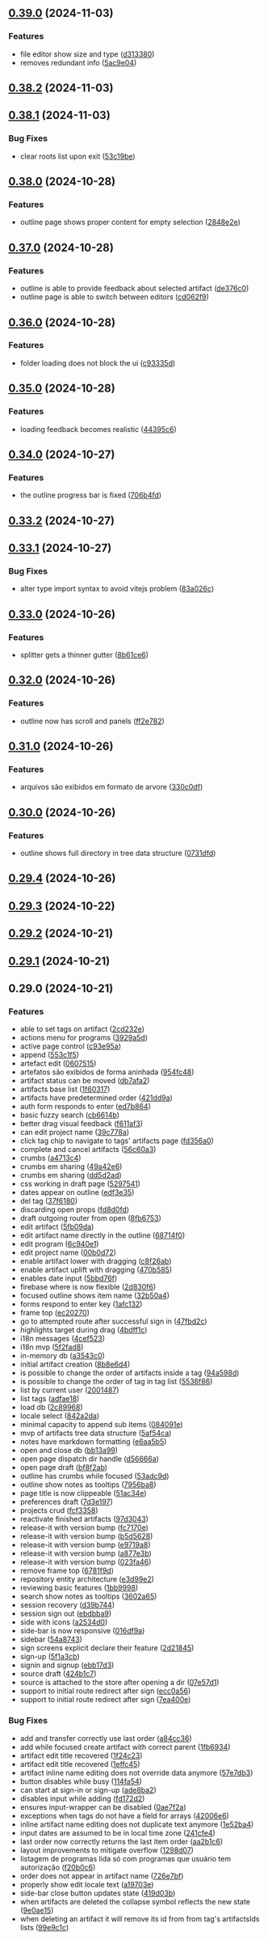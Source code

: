 

## [0.39.0](https://github.com/joaomelo/calystone/compare/v0.38.2...v0.39.0) (2024-11-03)


### Features

* file editor show size and type ([d313380](https://github.com/joaomelo/calystone/commit/d313380c21aa5ae3b5bb82521a4279bf73671a0d))
* removes redundant info ([5ac9e04](https://github.com/joaomelo/calystone/commit/5ac9e04e953fca5a668eb932eb52fe23a045d479))

## [0.38.2](https://github.com/joaomelo/calystone/compare/v0.38.1...v0.38.2) (2024-11-03)

## [0.38.1](https://github.com/joaomelo/calystone/compare/v0.38.0...v0.38.1) (2024-11-03)


### Bug Fixes

* clear roots list upon exit ([53c19be](https://github.com/joaomelo/calystone/commit/53c19be2a7ba77cd42f9cc4a93543cc6da7967fa))

## [0.38.0](https://github.com/joaomelo/calystone/compare/v0.37.0...v0.38.0) (2024-10-28)


### Features

* outline page shows proper content for empty selection ([2848e2e](https://github.com/joaomelo/calystone/commit/2848e2e9dab73b2561ae0b7c725dd8c81e8258cd))

## [0.37.0](https://github.com/joaomelo/calystone/compare/v0.36.0...v0.37.0) (2024-10-28)


### Features

* outline is able to provide feedback about selected artifact ([de376c0](https://github.com/joaomelo/calystone/commit/de376c0c92103402a8589ad57289837d321d3695))
* outline page is able to switch between editors ([cd062f9](https://github.com/joaomelo/calystone/commit/cd062f975ec237692bd4263493a43370d628e95a))

## [0.36.0](https://github.com/joaomelo/calystone/compare/v0.35.0...v0.36.0) (2024-10-28)


### Features

* folder loading does not block the ui ([c93335d](https://github.com/joaomelo/calystone/commit/c93335daf231dc05749aedc248db14ff2954d91f))

## [0.35.0](https://github.com/joaomelo/calystone/compare/v0.34.0...v0.35.0) (2024-10-28)


### Features

* loading feedback becomes realistic ([44395c6](https://github.com/joaomelo/calystone/commit/44395c68259f7b8760b71acbd5e0bbe9092a8765))

## [0.34.0](https://github.com/joaomelo/calystone/compare/v0.33.2...v0.34.0) (2024-10-27)


### Features

* the outline progress bar is fixed ([706b4fd](https://github.com/joaomelo/calystone/commit/706b4fd1377ceae33ebea8a4b62a0a4d27595415))

## [0.33.2](https://github.com/joaomelo/calystone/compare/v0.33.1...v0.33.2) (2024-10-27)

## [0.33.1](https://github.com/joaomelo/calystone/compare/v0.33.0...v0.33.1) (2024-10-27)


### Bug Fixes

* alter type import syntax to avoid vitejs problem ([83a026c](https://github.com/joaomelo/calystone/commit/83a026cc4887bc8a94d3d4495ce987607487cd82))

## [0.33.0](https://github.com/joaomelo/calystone/compare/v0.32.0...v0.33.0) (2024-10-26)


### Features

* splitter gets a thinner gutter ([8b61ce6](https://github.com/joaomelo/calystone/commit/8b61ce62be233b237b084d8701fc8253b3d7ccbb))

## [0.32.0](https://github.com/joaomelo/calystone/compare/v0.31.0...v0.32.0) (2024-10-26)


### Features

* outline now has scroll and panels ([ff2e782](https://github.com/joaomelo/calystone/commit/ff2e782622d8028a2cc7af81eae4facdb0f42217))

## [0.31.0](https://github.com/joaomelo/calystone/compare/v0.30.0...v0.31.0) (2024-10-26)


### Features

* arquivos são exibidos em formato de arvore ([330c0df](https://github.com/joaomelo/calystone/commit/330c0df6305c45622c1f11b37d1ccb4b20ad3d50))

## [0.30.0](https://github.com/joaomelo/calystone/compare/v0.29.4...v0.30.0) (2024-10-26)


### Features

* outline shows full directory in tree data structure ([0731dfd](https://github.com/joaomelo/calystone/commit/0731dfd60d5a20367d31b81629da3e6fe6294a2b))

## [0.29.4](https://github.com/joaomelo/calystone/compare/v0.29.3...v0.29.4) (2024-10-26)

## [0.29.3](https://github.com/joaomelo/calystone/compare/v0.29.2...v0.29.3) (2024-10-22)

## [0.29.2](https://github.com/joaomelo/calystone/compare/v0.29.1...v0.29.2) (2024-10-21)

## [0.29.1](https://github.com/joaomelo/calystone/compare/v0.29.0...v0.29.1) (2024-10-21)

## 0.29.0 (2024-10-21)


### Features

* able to set tags on artifact ([2cd232e](https://github.com/joaomelo/calystone/commit/2cd232e7752410e277717eaf444a80fb90308edc))
* actions menu for programs ([3929a5d](https://github.com/joaomelo/calystone/commit/3929a5d4b2bb64097da7331edba983ca94e4d13c))
* active page control ([c93e95a](https://github.com/joaomelo/calystone/commit/c93e95ab28c755c24954cfbf8ff80f33d22ebaef))
* append ([553c1f5](https://github.com/joaomelo/calystone/commit/553c1f500fdebf93023d89a2b19a0434108b6334))
* artefact edit ([0607515](https://github.com/joaomelo/calystone/commit/0607515e83c659d930eb0df675837ffa3ee84ef1))
* artefatos são exibidos de forma aninhada ([954fc48](https://github.com/joaomelo/calystone/commit/954fc485546f99b2cf3c87b2f63422b3c73992e1))
* artifact status can be moved ([db7afa2](https://github.com/joaomelo/calystone/commit/db7afa2037a7b8397bc863adb3175c93fc5fda0e))
* artifacts base list ([1f60317](https://github.com/joaomelo/calystone/commit/1f60317f818d51b3d953516754f8c75e89fdfffc))
* artifacts have predetermined order ([421dd9a](https://github.com/joaomelo/calystone/commit/421dd9acf37c5da81f48fb2a33429e18e44333b7))
* auth form responds to enter ([ed7b864](https://github.com/joaomelo/calystone/commit/ed7b86485d96617a766bc0225dd5bf4892e55677))
* basic fuzzy search ([cb6614b](https://github.com/joaomelo/calystone/commit/cb6614ba68d6c18494296e5178aebe591ef116e0))
* better drag visual feedback ([f611af3](https://github.com/joaomelo/calystone/commit/f611af36c5ee1e948b74a2356c8a9452a638ee91))
* can edit project name ([39c778a](https://github.com/joaomelo/calystone/commit/39c778a6283904634007a8eaa7a354c99d57a366))
* click tag chip to navigate to tags' artifacts page ([fd356a0](https://github.com/joaomelo/calystone/commit/fd356a0261419e35005a4383c867ec15e1871ad7))
* complete and cancel artifacts ([56c60a3](https://github.com/joaomelo/calystone/commit/56c60a369a7396a1c5a44260d71584a8ef97be25))
* crumbs ([a4713c4](https://github.com/joaomelo/calystone/commit/a4713c4f43cdeadca62aaca2289d7423eeca25ca))
* crumbs em sharing ([49a42e6](https://github.com/joaomelo/calystone/commit/49a42e66555386388224479c46869adcc6a67d30))
* crumbs em sharing ([dd5d2ad](https://github.com/joaomelo/calystone/commit/dd5d2ad114af85a6315b9bf58b5131b11847aca6))
* css working in draft page ([5297541](https://github.com/joaomelo/calystone/commit/5297541d8766aadff92303b20c5d3489173b8236))
* dates appear on outline ([edf3e35](https://github.com/joaomelo/calystone/commit/edf3e354b4aa7bd1b077e86ddedcadee8ed7c79c))
* del tag ([37f6180](https://github.com/joaomelo/calystone/commit/37f6180c05ee70dd8ceb1b1c85b2a2486a119355))
* discarding open props ([fd8d0fd](https://github.com/joaomelo/calystone/commit/fd8d0fdaaa8f4f907a67fd0f3ba8194058ea8b64))
* draft outgoing router from open ([8fb6753](https://github.com/joaomelo/calystone/commit/8fb6753332b0ec6115b6de0b2f0ccdc4390306ea))
* edit artifact ([5fb09da](https://github.com/joaomelo/calystone/commit/5fb09daaac43912c17b318c67bfa4a6d7c0c56fc))
* edit artifact name directly in the outline ([68714f0](https://github.com/joaomelo/calystone/commit/68714f05696da9748218e446dd4dfcd0c9ea104a))
* edit program ([6c940e1](https://github.com/joaomelo/calystone/commit/6c940e1375dd7d56de46a76b2787d40887d06ef3))
* edit project name ([00b0d72](https://github.com/joaomelo/calystone/commit/00b0d7293acc58902ce115a7a5dd22d8c662e450))
* enable artifact lower with dragging ([c8f26ab](https://github.com/joaomelo/calystone/commit/c8f26abac439bd7423eb0148cb71a2acf26adb82))
* enable artifact uplift with dragging ([470b585](https://github.com/joaomelo/calystone/commit/470b5853070f5954340d6ca8ba6eb04f7ac5a84f))
* enables date input ([5bbd76f](https://github.com/joaomelo/calystone/commit/5bbd76fb686524575f7c348c631a9a7cfe36b0fe))
* firebase where is now flexible ([2d830f6](https://github.com/joaomelo/calystone/commit/2d830f63bf2ef7064a29f6d957976ed71a5c617d))
* focused outline shows item name ([32b50a4](https://github.com/joaomelo/calystone/commit/32b50a4979936a6b7f6815dd1ca6d187ca67d741))
* forms respond to enter key ([1afc132](https://github.com/joaomelo/calystone/commit/1afc132209ba4871145e4d768599a212355b86f1))
* frame top ([ec20270](https://github.com/joaomelo/calystone/commit/ec20270e70588aeedde45e0faf49daff382e80b5))
* go to attempted route after successful sign in ([47fbd2c](https://github.com/joaomelo/calystone/commit/47fbd2c53238059f55a34ffe34a624cff354fc17))
* highlights target during drag ([4bdff1c](https://github.com/joaomelo/calystone/commit/4bdff1ca0d97f01922cea8bfd2d87129534e4194))
* i18n messages ([4cef523](https://github.com/joaomelo/calystone/commit/4cef5238526be95fa7d6e95b55a286054d06c6d7))
* i18n mvp ([5f2fad8](https://github.com/joaomelo/calystone/commit/5f2fad8275de31c709b5916ca19a8bd3e70031af))
* in-memory db ([a3543c0](https://github.com/joaomelo/calystone/commit/a3543c000fdb829195df80ad795de00c20bfaf29))
* initial artifact creation ([8b8e6d4](https://github.com/joaomelo/calystone/commit/8b8e6d4d8f5ba839e5a1d921e642de4c43ff09f9))
* is possible to change the order of artifacts inside a tag ([94a598d](https://github.com/joaomelo/calystone/commit/94a598dc719a912edd7a1a754fac95609764a94a))
* is possible to change the order of tag in tag list ([5536f86](https://github.com/joaomelo/calystone/commit/5536f861e61c8d989aa8a3fc79108bc4121b21e3))
* list by current user ([2001487](https://github.com/joaomelo/calystone/commit/200148784de1d7f07b5dedc1aa6b8d21e48728bd))
* list tags ([adfae18](https://github.com/joaomelo/calystone/commit/adfae18694bd4ffa2713ab1650e9ffe4384bb48e))
* load db ([2c89968](https://github.com/joaomelo/calystone/commit/2c8996811a1b98c9de9b724bcbc144bc0b4aa333))
* locale select ([842a2da](https://github.com/joaomelo/calystone/commit/842a2dab9f89536bfa55454f6ccf60465152a590))
* minimal capacity to append sub items ([084091e](https://github.com/joaomelo/calystone/commit/084091eb300ccfcf844a8ea8702552239e9370c9))
* mvp of artifacts tree data structure ([5af54ca](https://github.com/joaomelo/calystone/commit/5af54caeea91fab8d2a67b48df91a6063bd0b033))
* notes have markdown formatting ([e6aa5b5](https://github.com/joaomelo/calystone/commit/e6aa5b52cccf1f2b0b199d971843f4f99a91b55c))
* open and close db ([bb13a99](https://github.com/joaomelo/calystone/commit/bb13a99d5dd568411a0aa968375947d4db171baa))
* open page dispatch dir handle ([d56666a](https://github.com/joaomelo/calystone/commit/d56666ab2cf531f59376e4a2d390217ee70b480e))
* open page draft ([bf8f2ab](https://github.com/joaomelo/calystone/commit/bf8f2ab708d9c4d4ee3e536fbc7abc43bf95091a))
* outline has crumbs while focused ([53adc9d](https://github.com/joaomelo/calystone/commit/53adc9d2d10ba747ef1c2046e64f2f60788095e0))
* outline show notes as tooltips ([7956ba8](https://github.com/joaomelo/calystone/commit/7956ba85c7a802fcf2e0f903717e690baedf5da2))
* page title is now clippeable ([51ac34e](https://github.com/joaomelo/calystone/commit/51ac34ee5d0608b6d6ed517662836b3bd007ed8a))
* preferences draft ([7d3e197](https://github.com/joaomelo/calystone/commit/7d3e1970e49bbd5c67d627fd96dcf861a74c4885))
* projects crud ([fcf3358](https://github.com/joaomelo/calystone/commit/fcf33580a6f46fdf3da36067f19bf6443d6bfac1))
* reactivate finished artifacts ([97d3043](https://github.com/joaomelo/calystone/commit/97d3043cc8aa9d4cd8e7bebd41a4d2877154df16))
* release-it with version bump ([fc7170e](https://github.com/joaomelo/calystone/commit/fc7170e27e737292c7cd996fa5c3c6c55c28d702))
* release-it with version bump ([b5d5628](https://github.com/joaomelo/calystone/commit/b5d56286e89281c17b23507893e300b7da8aa63c))
* release-it with version bump ([e9719a8](https://github.com/joaomelo/calystone/commit/e9719a8ca113bea2cdf58e8db73313627f97f32a))
* release-it with version bump ([a877e3b](https://github.com/joaomelo/calystone/commit/a877e3b22ee93e5f9aa5b463e4ce8bd9ee41eb40))
* release-it with version bump ([023fa46](https://github.com/joaomelo/calystone/commit/023fa4672705f8c7d30841215390f565086e15d1))
* remove frame top ([6781f9d](https://github.com/joaomelo/calystone/commit/6781f9d33df550e8c45b6b292c0c408cc36d8ee9))
* repository entity architecture ([e3d99e2](https://github.com/joaomelo/calystone/commit/e3d99e29da0527684fd0a4d75ea8ef9681cbdb48))
* reviewing basic features ([1bb9998](https://github.com/joaomelo/calystone/commit/1bb9998a5f4a032f5683085e75613615e891629e))
* search show notes as tooltips ([3602a65](https://github.com/joaomelo/calystone/commit/3602a65d196e107086ff4bc730bd168b3cb8e04e))
* session recovery ([d39b744](https://github.com/joaomelo/calystone/commit/d39b7441cb4adc79baf0420cbaa3c46cd822d18f))
* session sign out ([ebdbba9](https://github.com/joaomelo/calystone/commit/ebdbba90b71ee6f38bbb6b470084117332962c57))
* side with icons ([a2534d0](https://github.com/joaomelo/calystone/commit/a2534d06ca1a3bce3e4dcc8175dedd31a0f2869a))
* side-bar is now responsive ([016df9a](https://github.com/joaomelo/calystone/commit/016df9a93cd87566d1935e30112834bcc99d9495))
* sidebar ([54a8743](https://github.com/joaomelo/calystone/commit/54a8743bc6ecd49f3784b3d36ee6dfe2ca271158))
* sign screens explicit declare their feature ([2d21845](https://github.com/joaomelo/calystone/commit/2d21845d3ac7e69e78b7b901a2d96c16bc894e2a))
* sign-up ([5f1a3cb](https://github.com/joaomelo/calystone/commit/5f1a3cb7e8a2e85f773c58abdc2ebe1ae9f7dd7d))
* signin and signup ([ebb17d3](https://github.com/joaomelo/calystone/commit/ebb17d3a7e1b26a7496de705049658056abba974))
* source draft ([424b1c7](https://github.com/joaomelo/calystone/commit/424b1c7194883098afb1ab22a270ad9ccf3de816))
* source is attached to the store after opening a dir ([07e57d1](https://github.com/joaomelo/calystone/commit/07e57d18c590125500408188444898d2e60b8f17))
* support to initial route redirect after sign ([ecc0a56](https://github.com/joaomelo/calystone/commit/ecc0a5680b8dc4b6bb4d02ba47b34591e253d3ac))
* support to initial route redirect after sign ([7ea400e](https://github.com/joaomelo/calystone/commit/7ea400ee07827bea384c17ba7948cf3edd794c0b))


### Bug Fixes

* add and transfer correctly use last order ([a84cc36](https://github.com/joaomelo/calystone/commit/a84cc36d7756a488972b64881833d409a9f937f5))
* add while focused create artifact with correct parent ([1fb6934](https://github.com/joaomelo/calystone/commit/1fb6934a72a18b3e0b896f2f94f85e24af004616))
* artifact edit title recovered ([1f24c23](https://github.com/joaomelo/calystone/commit/1f24c2319511eb338784ec388908e2f213faefa8))
* artifact edit title recovered ([1effc45](https://github.com/joaomelo/calystone/commit/1effc459fbf26692b43dbbbea8ab4eb3e78ebcc6))
* artifact inline name editing does not override data anymore ([57e7db3](https://github.com/joaomelo/calystone/commit/57e7db3bb2811b3f7f3547acd8054bc6fc2c1302))
* button disables while busy ([114fa54](https://github.com/joaomelo/calystone/commit/114fa54d078c07d6e89fae5703564e0e3b7cf959))
* can start at sign-in or sign-up ([ade8ba2](https://github.com/joaomelo/calystone/commit/ade8ba282a655023fe933cc89788380fe4c7def0))
* disables input while adding ([fd172d2](https://github.com/joaomelo/calystone/commit/fd172d22d259ff94fc7343a4de1997978f12a2d6))
* ensures input-wrapper can be disabled ([0ae7f2a](https://github.com/joaomelo/calystone/commit/0ae7f2a0fff719b73b448a7d01d0c3d586e6edb5))
* exceptions when tags do not have a field for arrays ([42006e6](https://github.com/joaomelo/calystone/commit/42006e621ba194b354999a966638ae62c3892370))
* inline artifact name editing does not duplicate text anymore ([1e52ba4](https://github.com/joaomelo/calystone/commit/1e52ba4af5615d22bf5524b1a1f8bb61bb839e39))
* input dates are assumed to be in local time zone ([241cfe4](https://github.com/joaomelo/calystone/commit/241cfe43925aa2a63cc2e2fcaee42bb6a7f7938f))
* last order now correctly returns the last item order ([aa2b1c6](https://github.com/joaomelo/calystone/commit/aa2b1c6d884839c0ab9fb64b7904a88cf53fa6f3))
* layout improvements to mitigate overflow ([1298d07](https://github.com/joaomelo/calystone/commit/1298d079400a24816d8aa7325ac9085920226cdb))
* listagem de programas lida só com programas que  usuário tem autorização ([f20b0c6](https://github.com/joaomelo/calystone/commit/f20b0c68a4e12501c93d2a75800ea0dfe0eb4e99))
* order does not appear in artifact name ([726e7bf](https://github.com/joaomelo/calystone/commit/726e7bf425c380cc006ddd9ed2675cafe254faf2))
* properly show edit locale text ([a19703e](https://github.com/joaomelo/calystone/commit/a19703ea9a0752ff26a7259ab3bda0d21475cdfe))
* side-bar close button updates state ([419d03b](https://github.com/joaomelo/calystone/commit/419d03bd36ede11f47fdfa0fcfa55d882625bda2))
* when artifacts are deleted the collapse symbol reflects the new state ([9e0ae15](https://github.com/joaomelo/calystone/commit/9e0ae15726186ac730b4b564e29e7190a9334705))
* when deleting an artifact it will remove its id from from tag's artifactsIds lists ([99e9c1c](https://github.com/joaomelo/calystone/commit/99e9c1c6d78f985d9d67727cb7038ec6dfdcdb92))
